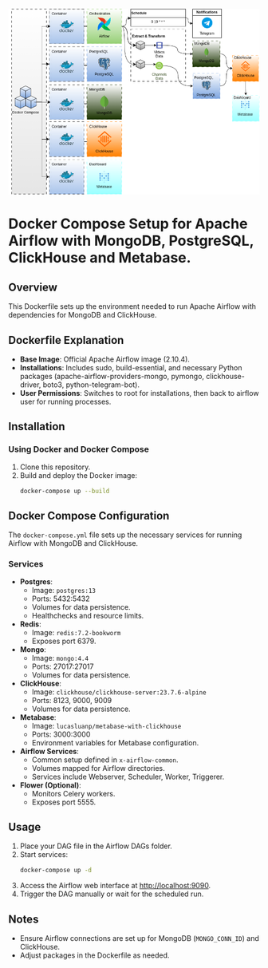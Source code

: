 ![Alt text](dockercomposecontainers.png)
# Docker Compose Setup for Apache Airflow with MongoDB, PostgreSQL, ClickHouse and Metabase.

## Overview
This Dockerfile sets up the environment needed to run Apache Airflow with dependencies for MongoDB and ClickHouse.

## Dockerfile Explanation
- **Base Image**: Official Apache Airflow image (2.10.4).
- **Installations**: Includes sudo, build-essential, and necessary Python packages (apache-airflow-providers-mongo, pymongo, clickhouse-driver, boto3, python-telegram-bot).
- **User Permissions**: Switches to root for installations, then back to airflow user for running processes.

## Installation

### Using Docker and Docker Compose
1. Clone this repository.
2. Build and deploy the Docker image:
    ```bash
    docker-compose up --build
    ```

## Docker Compose Configuration
The `docker-compose.yml` file sets up the necessary services for running Airflow with MongoDB and ClickHouse.

### Services
- **Postgres**: 
  - Image: `postgres:13`
  - Ports: 5432:5432
  - Volumes for data persistence.
  - Healthchecks and resource limits.
- **Redis**: 
  - Image: `redis:7.2-bookworm`
  - Exposes port 6379.
- **Mongo**: 
  - Image: `mongo:4.4`
  - Ports: 27017:27017
  - Volumes for data persistence.
- **ClickHouse**: 
  - Image: `clickhouse/clickhouse-server:23.7.6-alpine`
  - Ports: 8123, 9000, 9009
  - Volumes for data persistence.
- **Metabase**: 
  - Image: `lucasluanp/metabase-with-clickhouse`
  - Ports: 3000:3000
  - Environment variables for Metabase configuration.
- **Airflow Services**: 
  - Common setup defined in `x-airflow-common`.
  - Volumes mapped for Airflow directories.
  - Services include Webserver, Scheduler, Worker, Triggerer.
- **Flower (Optional)**: 
  - Monitors Celery workers.
  - Exposes port 5555.

## Usage
1. Place your DAG file in the Airflow DAGs folder.
2. Start services:
    ```bash
    docker-compose up -d
    ```
3. Access the Airflow web interface at [http://localhost:9090](http://localhost:9090).
4. Trigger the DAG manually or wait for the scheduled run.

## Notes
- Ensure Airflow connections are set up for MongoDB (`MONGO_CONN_ID`) and ClickHouse.
- Adjust packages in the Dockerfile as needed.


